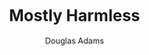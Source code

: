 ---
title: 'Mostly Harmless'
completed: 2023-11-24
author: 'Douglas Adams'
isbn: '978-1-5290-3456-1'
---